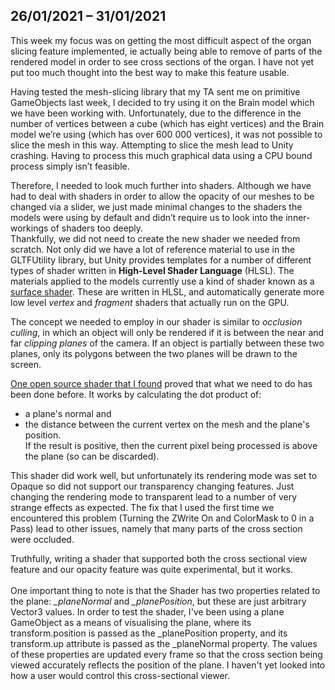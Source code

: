 ## 26/01/2021 – 31/01/2021

This week my focus was on getting the most difficult aspect of the organ slicing feature implemented, ie actually being able to remove of parts of the rendered model in order to see cross sections of the organ. I have not yet put too much thought into the best way to make this feature usable.

Having tested the mesh-slicing library that my TA sent me on primitive GameObjects last week, I decided to try using it on the Brain model which we have been working with. Unfortunately, due to the difference in the number of vertices between a cube (which has eight vertices) and the Brain model we’re using (which has over 600 000 vertices), it was not possible to slice the mesh in this way. Attempting to slice the mesh lead to Unity crashing. Having to process this much graphical data using a CPU bound process simply isn’t feasible.

Therefore, I needed to look much further into shaders. Although we have had to deal with shaders in order to allow the opacity of our meshes to be changed via a slider, we just made minimal changes to the shaders the models were using by default and didn’t require us to look into the inner-workings of shaders too deeply.  
Thankfully, we did not need to create the new shader we needed from scratch. Not only did we have a lot of reference material to use in the GLTFUtility library, but Unity provides templates for a number of different types of shader written in **High-Level Shader Language** (HLSL). The materials applied to the models currently use a kind of shader known as a [surface shader](https://docs.unity3d.com/Manual/SL-SurfaceShaders.html). These are written in HLSL, and automatically generate more low level *vertex* and *fragment* shaders that actually run on the GPU.  

The concept we needed to employ in our shader is similar to *occlusion culling*, in which an object will only be rendered if it is between the near and far *clipping planes* of the camera. If an object is partially between these two planes, only its polygons between the two planes will be drawn to the screen.  

[One open source shader that I found](https://github.com/Dandarawy/Unity3DCrossSectionShader/blob/master/Assets/Cross%20Section%20Shader/Shaders/OnePlaneBSP.shader) proved that what we need to do has been done before. It works by calculating the dot product of:  
  * a plane's normal and 
  * the distance between the current vertex on the mesh and the plane's position.  
If the result is positive, then the current pixel being processed is above the plane (so can be discarded).  

This shader did work well, but unfortunately its rendering mode was set to Opaque so did not support our transparency changing features. Just changing the rendering mode to transparent lead to a number of very strange effects as expected. The fix that I used the first time we encountered this problem (Turning the ZWrite On and ColorMask to 0 in a Pass) lead to other issues, namely that many parts of the cross section were occluded.

Truthfully, writing a shader that supported both the cross sectional view feature and our opacity feature was quite experimental, but it works.<br><br>
One important thing to note is that the Shader has two properties related to the plane: *_planeNormal* and *_planePosition*, but these are just arbitrary Vector3 values. In order to test the shader, I've been using a plane GameObject as a means of visualising the plane, where its transform.position is passed as the _planePosition property, and its transform.up attribute is passed as the _planeNormal property. The values of these properties are updated every frame so that the cross section being viewed accurately reflects the position of the plane. I haven't yet looked into how a user would control this cross-sectional viewer.

